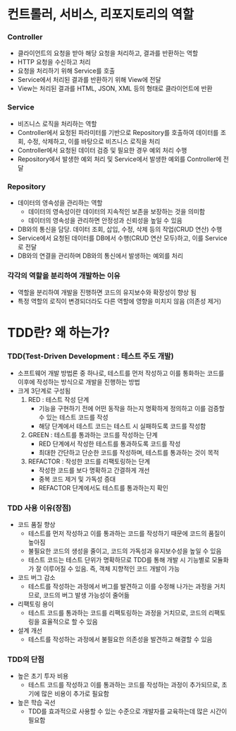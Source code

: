 # 컨트롤러, 서비스, 리포지토리의 역할

### Controller

- 클라이언트의 요청을 받아 해당 요청을 처리하고, 결과를 반환하는 역할
- HTTP 요청을 수신하고 처리
- 요청을 처리하기 위해 Service를 호출
- Service에서 처리된 결과를 반환하기 위해 View에 전달
- View는 처리된 결과를 HTML, JSON, XML 등의 형태로 클라이언트에 반환

### Service

- 비즈니스 로직을 처리하는 역할
- Controller에서 요청된 파라미터를 기반으로 Repository를 호출하여 데이터를 조회, 수정, 삭제하고, 이를 바탕으로 비즈니스 로직을 처리
- Controller에서 요청된 데이터 검증 및 필요한 경우 예외 처리 수행
- Repository에서 발생한 예외 처리 및 Service에서 발생한 예외를 Controller에 전달

### Repository

- 데이터의 영속성을 관리하는 역할
    - 데이터의 영속성이란 데이터의 지속적인 보존을 보장하는 것을 의미함
    - 데이터의 영속성을 관리하면 안정성과 신뢰성을 높일 수 있음
- DB와의 통신을 담당. 데이터 조회, 삽입, 수정, 삭제 등의 작업(CRUD 연산) 수행
- Service에서 요청된 데이터를 DB에서 수행(CRUD 연산 모두)하고, 이를 Service로 전달
- DB와의 연결을 관리하며 DB와의 통신에서 발생하는 예외를 처리

### 각각의 역할을 분리하여 개발하는 이유

- 역할을 분리하여 개발을 진행하면 코드의 유지보수와 확장성이 향상 됨
- 특정 역할의 로직이 변경되더라도 다른 역할에 영향을 미치지 않음 (의존성 제거)

# TDD란? 왜 하는가?

### TDD(Test-Driven Development : 테스트 주도 개발)

- 소프트웨어 개발 방법론 중 하나로, 테스트를 먼저 작성하고 이를 통화하는 코드를 이후에 작성하는 방식으로 개발을 진행하는 방법
- 크게 3단계로 구성됨
    1. RED : 테스트 작성 단계
        - 기능을 구현하기 전에 어떤 동작을 하는지 명확하게 정의하고 이를 검증할 수 있는 테스트 코드를 작성
        - 해당 단계에서 테스트 코드는 테스트 시 실패하도록 코드를 작성함
    2. GREEN : 테스트를 통과하는 코드를 작성하는 단계
        - RED 단계에서 작성한 테스트를 통과하도록 코드를 작성
        - 최대한 간단하고 단순한 코드를 작성하며, 테스트를 통과하는 것이 목적
    3. REFACTOR : 작성한 코드를 리팩토링하는 단계
        - 작성한 코드를 보다 명확하고 간결하게 개선
        - 중복 코드 제거 및 가독성 증대
        - REFACTOR 단계에서도 테스트를 통과하는지 확인

### TDD 사용 이유(장점)

- 코드 품질 향상
    - 테스트를 먼저 작성하고 이를 통과하는 코드를 작성하기 때문에 코드의 품질이 높아짐
    - 불필요한 코드의 생성을 줄이고, 코드의 가독성과 유지보수성을 높일 수 있음
    - 테스트 코드는 테스트 단위가 명확하므로 TDD를 통해 개발 시 기능별로 모듈화가 잘 이루어질 수 있음. 즉, 객체 지향적인 코드 개발이 가능
- 코드 버그 감소
    - 테스트를 작성하는 과정에서 버그를 발견하고 이를 수정해 나가는 과정을 거치므로, 코드의 버그 발생 가능성이 줄어듦
- 리팩토링 용이
    - 테스트 코드를 통과하는 코드를 리팩토링하는 과정을 거치므로, 코드의 리팩토링을 효율적으로 할 수 있음
- 설계 개선
    - 테스트를 작성하는 과정에서 불필요한 의존성을 발견하고 해결할 수 있음

### TDD의 단점

- 높은 초기 투자 비용
    - 테스트 코드를 작성하고 이를 통과하는 코드를 작성하는 과정이 추가되므로, 초기에 많은 비용이 추가로 필요함
- 높은 학습 곡선
    - TDD를 효과적으로 사용할 수 있는 수준으로 개발자를 교육하는데 많은 시간이 필요함
